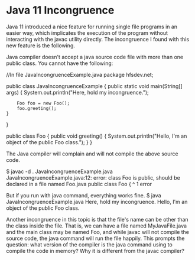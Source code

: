 # Java 11 Incongruence #

Java 11 introduced a nice feature for running single file programs in an easier way, which implicates the execution of the program without interacting with the javac utility directly. The incongruence I found with this new feature is the following.

Java compiler doesn't accept a java source code file with more than one public class. You cannot have the following:

//In file JavaIncongruenceExample.java
package hfsdev.net;

public class JavaIncongruenceExample {
	public static void main(String[] args) {
		System.out.println("Here, hold my incongruence.");

		Foo foo = new Foo();
		foo.greeting();
	}
}

public class Foo {
	public void greeting() {
		System.out.println("Hello, I'm an object of the public Foo class.");
	}
}

The Java compiler will complain and will not compile the above source code.

$ javac -d . JavaIncongruenceExample.java 
JavaIncongruenceExample.java:12: error: class Foo is public, should be declared in a file named Foo.java
public class Foo {
       ^
1 error

But if you run with java command, everything works fine.
$ java JavaIncongruenceExample.java
Here, hold my incongruence.
Hello, I'm an object of the public Foo class.

Another incongruence in this topic is that the file's name can be other than the class inside the file. That is, we can have a file named MyJavaFile.java and the main class may be named Foo, and while javac will not compile the source code, the java command will run the file happily.
This prompts the question: what version of the compiler is the java command using to compile the code in memory? Why it is different from the javac compiler?

